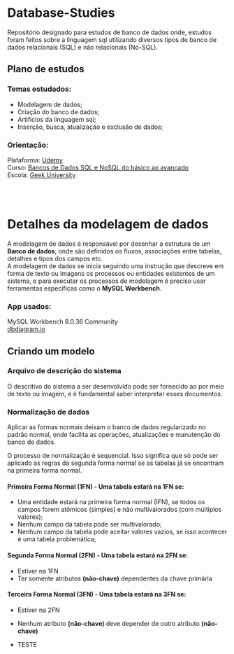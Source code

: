 # Database-Studies
Repositório designado para estudos de banco de dados onde, estudos foram feitos sobre a linguagem sql utilizando diversos tipos de banco de dados relacionais (SQL) e não relacionais (No-SQL).

## Plano de estudos
### Temas estudados:
- Modelagem de dados; 
- Criação do banco de dados; 
- Artifícios da linguagem sql;
- Inserção, busca, atualização e exclusão de dados; 

### Orientação:
Plataforma: [Udemy](https://www.udemy.com/)<br>
Curso: [Bancos de Dados SQL e NoSQL do básico ao avançado](https://www.udemy.com/course/curso-de-banco-de-dados-do-basico-ao-avancado/?couponCode=ST6MT42324)<br>
Escola: [Geek University](https://www.udemy.com/user/geek-university/)

<br>
<br>

# Detalhes da modelagem de dados
A modelagem de dados é responsável por desenhar a estrutura de um **Banco de dados**, onde são definidos os fluxos, associações entre tabelas, detalhes e tipos dos campos etc.\
A modelagem de dados se inicia seguindo uma instrução que descreve em forma de texto ou imagens os processos ou entidades existentes de um sistema, e para executar os processos de modelagem é preciso usar ferramentas específicas como o **MySQL Workbench**.

### App usados:
MySQL Workbench 8.0.36 Community <br>
[dbdiagram.io](https://dbdiagram.io/)

## Criando um modelo
### Arquivo de descrição do sistema
O descritivo do sistema a ser desenvolvido pode ser fornecido ao por meio de texto ou imagem, e é fundamental saber interpretar esses documentos.

### Normalização de dados
Aplicar as formas normais deixam o banco de dados regularizado no padrão normal, onde facilita as operações, atualizações e manutenção do banco de dados.

O processo de normalização é sequencial. Isso significa que só pode ser aplicado as regras da segunda forma normal se as tabelas já se encontram na primeira forma normal.

#### Primeira Forma Normal (1FN) - Uma tabela estará na 1FN se:
- Uma entidade estará na primeira forma normal (IFN), se todos os campos forem atômicos (simples) e não multivalorados (com múltiplos valores);
- Nenhum campo da tabela pode ser multivalorado;
- Nenhum campo da tabela pode aceitar valores vazios, se isso acontecer é uma tabela problemática;

#### Segunda Forma Normal (2FN) - Uma tabela estará na 2FN se:
- Estiver na 1FN
- Ter somente atributos **(não-chave)** dependentes da chave primária

#### Terceira Forma Normal (3FN) - Uma tabela estará na 3FN se:
- Estiver na 2FN
- Nenhum atributo **(não-chave)** deve depender de outro atributo **(não-chave)**

- TESTE

